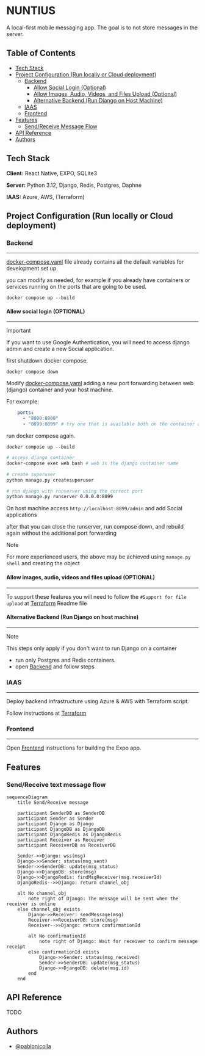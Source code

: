 # NUNTIUS

A local-first mobile messaging app. The goal is to not store messages in the server.

## Table of Contents
- [Tech Stack](#tech-stack)
- [Project Configuration (Run locally or Cloud deployment)](#project-configuration-run-locally-or-cloud-deployment)
  - [Backend](#backend)
    - [Allow Social Login (Optional)](#allow-social-login-optional)
    - [Allow Images, Audio, Videos, and Files Upload (Optional)](#allow-images-audio-videos-and-files-upload-optional)
    - [Alternative Backend (Run Django on Host Machine)](#alternative-backend-run-django-on-host-machine)
  - [IAAS](#iaas)
  - [Frontend](#frontend)
- [Features](#features)
  - [Send/Receive Message Flow](#sendreceive-message-flow)
- [API Reference](#api-reference)
- [Authors](#authors)

## Tech Stack

**Client:** React Native, EXPO, SQLite3

**Server:** Python 3.12, Django, Redis, Postgres, Daphne

**IAAS:** Azure, AWS, (Terraform)

## Project Configuration (Run locally or Cloud deployment)

### Backend 

---

[docker-compose.yaml](docker-compose.yaml) file already contains all the default variables for development set up.

you can modify as needed, for example if you already have containers or services running on the ports that are going to be used.

```
docker compose up --build
```

#### Allow social login (OPTIONAL)

---

> [!IMPORTANT]
> If you want to use Google Authentication, you will need to access django admin and create a new Social application.

first shutdown docker compose.

```
docker compose down
```

Modify [docker-compose.yaml](docker-compose.yaml) adding a new port forwarding between web (django) container and your host machine.

For example:

```yaml
    ports:
      - "8000:8000"
      - "8899:8899" # try one that is available both on the container and on host: <host>:<container>
```

run docker compose again.

```
docker compose up --build
```

```sh
# access django container
docker-compose exec web bash # web is the django container name

# create superuser
python manage.py createsuperuser

# run django with runserver using the correct port
python manage.py runserver 0.0.0.0:8899
```

On host machine access `http://localhost:8899/admin` and add Social applications

after that you can close the runserver, run compose down, and rebuild again without the additional port forwarding

> [!NOTE]
> For more experienced users, the above may be achieved using `manage.py shell` and creating the object

#### Allow images, audio, videos and files upload (OPTIONAL)

---

To support these features you will need to follow the `#Support for file upload` at [Terraform](terraform/README.md) Readme file

#### Alternative Backend (Run Django on host machine)

---

> [!NOTE]
> This steps only apply if you don't want to run Django on a container

- run only Postgres and Redis containers.
- open [Backend](backend/README.md) and follow steps

### IAAS

---

Deploy backend infrastructure using Azure & AWS with Terraform script.

Follow instructions at [Terraform](terraform/README.md)

### Frontend

---

Open [Frontend](frontend/nuntius/README.md) instructions for building the Expo app.

## Features

### Send/Receive text message flow

```mermaid
sequenceDiagram
    title Send/Receive message

    participant SenderDB as SenderDB
    participant Sender as Sender
    participant Django as Django
    participant DjangoDB as DjangoDB
    participant DjangoRedis as DjangoRedis
    participant Receiver as Receiver
    participant ReceiverDB as ReceiverDB

    Sender->>Django: wss(msg)
    Django->>Sender: status(msg_sent)
    Sender->>SenderDB: update(msg_status)
    Django->>DjangoDB: store(msg)
    Django->>DjangoRedis: findMsgReceiver(msg.receiverId)
    DjangoRedis-->>Django: return channel_obj
    
    alt No channel_obj
        note right of Django: The message will be sent when the receiver is online
    else channel_obj exists
        Django->>Receiver: sendMessage(msg)
        Receiver->>ReceiverDB: store(msg)
        Receiver-->>Django: return confirmationId
        
        alt No confirmationId
            note right of Django: Wait for receiver to confirm message receipt
        else confirmationId exists
            Django->>Sender: status(msg_received)
            Sender->>SenderDB: update(msg_status)
            Django->>DjangoDB: delete(msg.id)
        end
    end
```

## API Reference

TODO

## Authors

- [@pablonicolla](https://github.com/PabloNicolla)